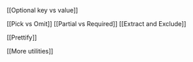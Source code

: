 





[[Optional key vs value]]


[[Pick vs Omit]]
[[Partial vs Required]]
[[Extract and Exclude]]

[[Prettify]]


[[More utilities]]








